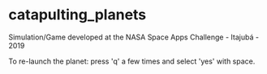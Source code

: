 # catapulting_planets
Simulation/Game developed at the NASA Space Apps Challenge - Itajubá - 2019

To re-launch the planet: press 'q' a few times and select 'yes' with space.
